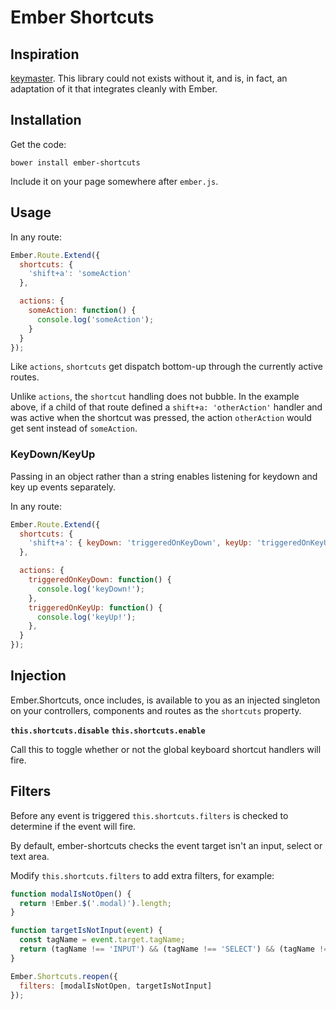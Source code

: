 # Ember Shortcuts

## Inspiration

[keymaster](https://github.com/madrobby/keymaster). This library could not
exists without it, and is, in fact, an adaptation of it that integrates cleanly
with Ember.

## Installation

Get the code:

    bower install ember-shortcuts

Include it on your page somewhere after `ember.js`.

## Usage

In any route:

```javascript
Ember.Route.Extend({
  shortcuts: {
    'shift+a': 'someAction'
  },

  actions: {
    someAction: function() {
      console.log('someAction');
    }
  }
});
```

Like `actions`, `shortcuts` get dispatch bottom-up through the currently active
routes.

Unlike `actions`, the `shortcut` handling does not bubble. In the example
above, if a child of that route defined a `shift+a: 'otherAction'` handler and
was active when the shortcut was pressed, the action `otherAction` would get
sent instead of `someAction`.

### KeyDown/KeyUp

Passing in an object rather than a string enables listening for keydown and
key up events separately.

In any route:

```javascript
Ember.Route.Extend({
  shortcuts: {
    'shift+a': { keyDown: 'triggeredOnKeyDown', keyUp: 'triggeredOnKeyUp' },
  },

  actions: {
    triggeredOnKeyDown: function() {
      console.log('keyDown!');
    },
    triggeredOnKeyUp: function() {
      console.log('keyUp!');
    },
  }
});
```

## Injection

Ember.Shortcuts, once includes, is available to you as an injected singleton on
your controllers, components and routes as the `shortcuts` property.

**`this.shortcuts.disable`**
**`this.shortcuts.enable`**

Call this to toggle whether or not the global keyboard shortcut handlers will
fire.

## Filters

Before any event is triggered `this.shortcuts.filters` is checked to determine
if the event will fire. 

By default, ember-shortcuts checks the event target isn't an input, select or 
text area.

Modify `this.shortcuts.filters` to add extra filters, for example:

```javascript
function modalIsNotOpen() {
  return !Ember.$('.modal)').length;
}

function targetIsNotInput(event) {
  const tagName = event.target.tagName;
  return (tagName !== 'INPUT') && (tagName !== 'SELECT') && (tagName !== 'TEXTAREA');
}

Ember.Shortcuts.reopen({
  filters: [modalIsNotOpen, targetIsNotInput]
});
```
